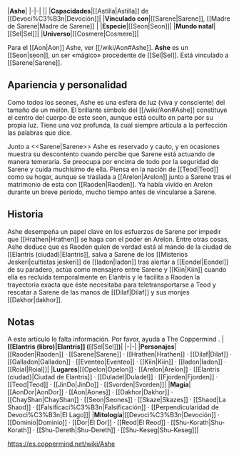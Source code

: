 

|**Ashe**|
|-|-|
||
|**Capacidades**|[[Astilla\|Astilla]] de [[Devoci%C3%B3n\|Devoción]]|
|**Vinculado con**|[[Sarene\|Sarene]], [[Madre de Sarene\|Madre de Sarene]] |
|**Especie**|[[Seon\|Seon]]|
|**Mundo natal**|[[Sel\|Sel]]|
|**Universo**|[[Cosmere\|Cosmere]]|

Para el [[Aon\|Aon]] Ashe, ver [[/wiki/Aon#Ashe]].
**Ashe** es un [[Seon\|seon]], un ser «mágico» procedente de [[Sel\|Sel]]. Está vinculado a [[Sarene\|Sarene]].

## Apariencia y personalidad
Como todos los seones, Ashe es una esfera de luz (viva y consciente) del tamaño de un melón. El brillante símbolo del [[/wiki/Aon#Ashe]] constituye el centro del cuerpo de este seon, aunque está oculto en parte por su propia luz. Tiene una voz profunda, la cual siempre articula a la perfección las palabras que dice.

  Junto a <<Sarene\|Sarene>>
Ashe es reservado y cauto, y en ocasiones muestra su descontento cuando percibe que Sarene está actuando de manera temeraria. Se preocupa por encima de todo por la seguridad de Sarene y cuida muchísimo de ella.
Piensa en la nación de [[Teod\|Teod]] como su hogar, aunque se traslada a [[Arelon\|Arelon]] junto a Sarene tras el matrimonio de esta con [[Raoden\|Raoden]]. Ya había vivido en Arelon durante un breve período, mucho tiempo antes de vincularse a Sarene.

## Historia
Ashe desempeña un papel clave en los esfuerzos de Sarene por impedir que [[Hrathen\|Hrathen]] se haga con el poder en Arelon. Entre otras cosas, Ashe deduce que es Raoden quien de verdad está al mando de la ciudad de [[Elantris (ciudad)\|Elantris]], salva a Sarene de los [[Misterios Jeskeri\|cultistas jeskeri]] de [[Iadon\|Iadon]] tras alertar a [[Eondel\|Eondel]] de su paradero, actúa como mensajero entre Sarene y [[Kiin\|Kiin]] cuando ella es recluida temporalmente en Elantris y le facilita a Raoden la trayectoria exacta que éste necesitaba para teletransportarse a Teod y rescatar a Sarene de las manos de [[Dilaf\|Dilaf]] y sus monjes [[Dakhor\|dakhor]].

## Notas

A este artículo le falta información. Por favor, ayuda a The Coppermind .
|**[[Elantris (libro)\|Elantris]] (**[[Sel\|Sel]]**)**|
|-|-|
|**Personajes**|[[Raoden\|Raoden]] · [[Sarene\|Sarene]] · [[Hrathen\|Hrathen]] · [[Dilaf\|Dilaf]] · [[Galladon\|Galladon]] · [[Eventeo\|Eventeo]] · [[Kiin\|Kiin]] · [[Iadon\|Iadon]] · [[Roial\|Roial]]|
|**Lugares**|[[Opelon\|Opelon]] · [[Arelon\|Arelon]] · [[Elantris (ciudad)\|Ciudad de Elantris]] · [[Duladel\|Duladel]] · [[Fjorden\|Fjorden]] · [[Teod\|Teod]] · [[JinDo\|JinDo]] · [[Svorden\|Svorden]]|
|**Magia**|[[AonDor\|AonDor]] · [[Aon\|Aones]] · [[Dakhor\|Dakhor]] · [[ChayShan\|ChayShan]] · [[Seon\|Seones]] · [[Skaze\|Skazes]] · [[Shaod\|La Shaod]] · [[Falsificaci%C3%B3n\|Falsificación]] · [[Perpendicularidad de Devoci%C3%B3n\|El Lago]]|
|**Mitología**|[[Devoci%C3%B3n\|Devoción]] · [[Dominio\|Dominio]] · [[Dor\|El Dor]] · [[Reod\|El Reod]] · [[Shu-Korath\|Shu-Korath]] · [[Shu-Dereth\|Shu-Dereth]] · [[Shu-Keseg\|Shu-Keseg]]|



https://es.coppermind.net/wiki/Ashe